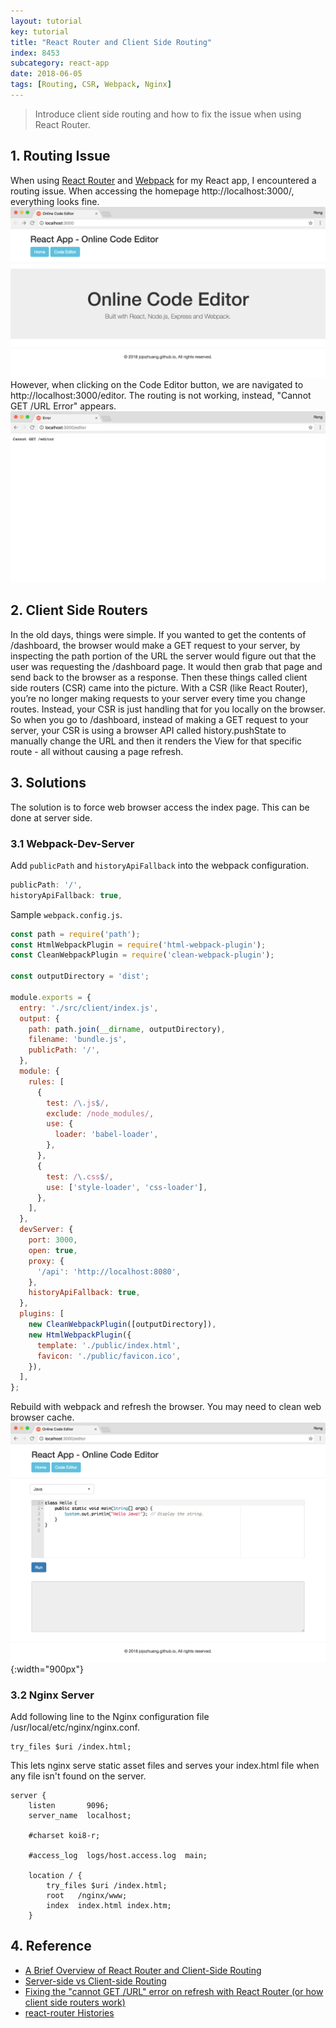 ```yaml
---
layout: tutorial
key: tutorial
title: "React Router and Client Side Routing"
index: 8453
subcategory: react-app
date: 2018-06-05
tags: [Routing, CSR, Webpack, Nginx]
---
```


> Introduce client side routing and how to fix the issue when using React Router.

## 1. Routing Issue
When using [React Router](https://www.npmjs.com/package/react-router-dom) and [Webpack](https://webpack.js.org/) for my React app, I encountered a routing issue. When accessing the homepage http://localhost:3000/, everything looks fine.
![image](/assets/images/frontend/8453/homepage.png)
However, when clicking on the Code Editor button, we are navigated to http://localhost:3000/editor. The routing is not working, instead, "Cannot GET /URL Error" appears.
![image](/assets/images/frontend/8453/error.png)

## 2. Client Side Routers
In the old days, things were simple. If you wanted to get the contents of /dashboard, the browser would make a GET request to your server, by inspecting the path portion of the URL the server would figure out that the user was requesting the /dashboard page. It would then grab that page and send back to the browser as a response. Then these things called client side routers (CSR) came into the picture. With a CSR (like React Router), you’re no longer making requests to your server every time you change routes. Instead, your CSR is just handling that for you locally on the browser. So when you go to /dashboard, instead of making a GET request to your server, your CSR is using a browser API called history.pushState to manually change the URL and then it renders the View for that specific route - all without causing a page refresh.

## 3. Solutions
The solution is to force web browser access the index page. This can be done at server side.
### 3.1 Webpack-Dev-Server
Add `publicPath` and `historyApiFallback` into the webpack configuration.
```javascript
publicPath: '/',
historyApiFallback: true,
```
Sample `webpack.config.js`.
```javascript
const path = require('path');
const HtmlWebpackPlugin = require('html-webpack-plugin');
const CleanWebpackPlugin = require('clean-webpack-plugin');

const outputDirectory = 'dist';

module.exports = {
  entry: './src/client/index.js',
  output: {
    path: path.join(__dirname, outputDirectory),
    filename: 'bundle.js',
    publicPath: '/',
  },
  module: {
    rules: [
      {
        test: /\.js$/,
        exclude: /node_modules/,
        use: {
          loader: 'babel-loader',
        },
      },
      {
        test: /\.css$/,
        use: ['style-loader', 'css-loader'],
      },
    ],
  },
  devServer: {
    port: 3000,
    open: true,
    proxy: {
      '/api': 'http://localhost:8080',
    },
    historyApiFallback: true,
  },
  plugins: [
    new CleanWebpackPlugin([outputDirectory]),
    new HtmlWebpackPlugin({
      template: './public/index.html',
      favicon: './public/favicon.ico',
    }),
  ],
};
```
Rebuild with webpack and refresh the browser. You may need to clean web browser cache.
![image](/assets/images/frontend/8453/fixed.png){:width="900px"}
### 3.2 Nginx Server
Add following line to the Nginx configuration file /usr/local/etc/nginx/nginx.conf.
```raw
try_files $uri /index.html;
```
This lets nginx serve static asset files and serves your index.html file when any file isn't found on the server.
```raw
server {
    listen       9096;
    server_name  localhost;

    #charset koi8-r;

    #access_log  logs/host.access.log  main;

    location / {
        try_files $uri /index.html;
        root   /nginx/www;
        index  index.html index.htm;
    }
```


## 4. Reference
* [A Brief Overview of React Router and Client-Side Routing](https://medium.com/@marcellamaki/a-brief-overview-of-react-router-and-client-side-routing-70eb420e8cde)
* [Server-side vs Client-side Routing](https://medium.com/@wilbo/server-side-vs-client-side-routing-71d710e9227f)
* [Fixing the "cannot GET /URL" error on refresh with React Router (or how client side routers work)](https://tylermcginnis.com/react-router-cannot-get-url-refresh/)
* [react-router Histories](https://github.com/ReactTraining/react-router/blob/v2.3.0/docs/guides/Histories.md#browserhistory)
